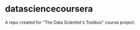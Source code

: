 datasciencecoursera
===================

A repo created for "The Data Scientist's Toolbox" course project.
